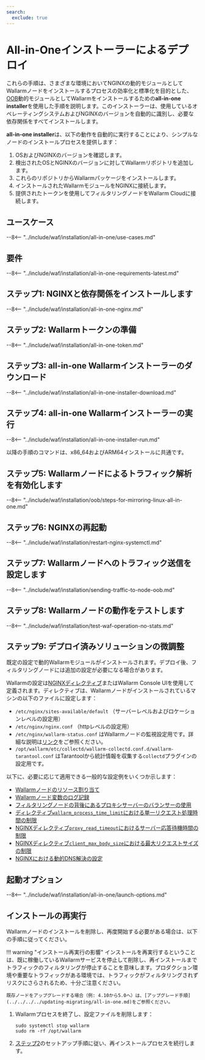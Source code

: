 ```yaml
---
search:
  exclude: true
---
```


[img-wl-console-users]:             ../../../../images/check-user-no-2fa.png
[wallarm-status-instr]:             ../../../../admin-en/configure-statistics-service.md
[memory-instr]:                     ../../../../admin-en/configuration-guides/allocate-resources-for-node.md
[waf-directives-instr]:             ../../../../admin-en/configure-parameters-en.md
[ptrav-attack-docs]:                ../../../../attacks-vulns-list.md#path-traversal
[attacks-in-ui-image]:           ../../../../images/admin-guides/test-attacks-quickstart.png
[waf-mode-instr]:                   ../../../../admin-en/configure-wallarm-mode.md
[logging-instr]:                    ../../../../admin-en/configure-logging.md
[proxy-balancer-instr]:             ../../../../admin-en/using-proxy-or-balancer-en.md
[process-time-limit-instr]:         ../../../../admin-en/configure-parameters-en.md#wallarm_process_time_limit
[configure-proxy-balancer-instr]:   ../../../../admin-en/configuration-guides/access-to-wallarm-api-via-proxy.md
[update-instr]:                     ../../../../updating-migrating/nginx-modules.md
[install-postanalytics-docs]:        ../../../../../admin-en/installation-postanalytics-en/
[dynamic-dns-resolution-nginx]:     ../../../../admin-en/configure-dynamic-dns-resolution-nginx.md
[waf-mode-recommendations]:          ../../../../about-wallarm/deployment-best-practices.md#follow-recommended-onboarding-steps
[ip-lists-docs]:                    ../../../../user-guides/ip-lists/overview.md
[versioning-policy]:                ../../../../updating-migrating/versioning-policy.md#version-list
[install-postanalytics-instr]:      ../../../../admin-en/installation-postanalytics-en.md
[waf-installation-instr-latest]:     /installation/nginx/dynamic-module/
[img-node-with-several-instances]:  ../../../../images/user-guides/nodes/wallarm-node-with-two-instances.png
[img-create-wallarm-node]:      ../../../../images/user-guides/nodes/create-cloud-node.png
[nginx-custom]:                 ../../../../faq/nginx-compatibility.md#is-wallarm-filtering-node-compatible-with-the-custom-build-of-nginx
[node-token]:                       ../../../../quickstart.md#deploy-the-wallarm-filtering-node
[api-token]:                        ../../../../user-guides/settings/api-tokens.md
[platform]:                         ../../../supported-deployment-options.md
[img-grouped-nodes]:                ../../../../images/user-guides/nodes/grouped-nodes.png
[wallarm-token-types]:              ../../../../user-guides/nodes/nodes.md#api-and-node-tokens-for-node-creation
[ip-lists-docs]:                    ../../../../user-guides/ip-lists/overview.md
[oob-advantages-limitations]:       ../../../oob/overview.md#limitations
[web-server-mirroring-examples]:    ../../../oob/web-server-mirroring/overview.md#configuration-examples-for-traffic-mirroring
[download-aio-step]:                #step-3-download-all-in-one-wallarm-installer
[enable-traffic-analysis-step]:     #step-5-enable-wallarm-node-to-analyze-traffic
[restart-nginx-step]:               #step-6-restart-nginx
[separate-postanalytics-installation-aio]:  ../../../../admin-en/installation-postanalytics-en.md
[api-spec-enforcement-docs]:        ../../../../api-specification-enforcement/overview.md

# All-in-Oneインストーラーによるデプロイ

これらの手順は、さまざまな環境においてNGINXの動的モジュールとしてWallarmノードをインストールするプロセスの効率化と標準化を目的とした、[OOB](../overview.md)動的モジュールとしてWallarmをインストールするための**all-in-one installer**を使用した手順を説明します。このインストーラーは、使用しているオペレーティングシステムおよびNGINXのバージョンを自動的に識別し、必要な依存関係をすべてインストールします。

**all-in-one installer**は、以下の動作を自動的に実行することにより、シンプルなノードのインストールプロセスを提供します：

1. OSおよびNGINXのバージョンを確認します。
1. 検出されたOSとNGINXのバージョンに対してWallarmリポジトリを追加します。
1. これらのリポジトリからWallarmパッケージをインストールします。
1. インストールされたWallarmモジュールをNGINXに接続します。
1. 提供されたトークンを使用してフィルタリングノードをWallarm Cloudに接続します。

## ユースケース

--8<-- "../include/waf/installation/all-in-one/use-cases.md"

## 要件

--8<-- "../include/waf/installation/all-in-one-requirements-latest.md"

## ステップ1: NGINXと依存関係をインストールします

--8<-- "../include/waf/installation/all-in-one-nginx.md"

## ステップ2: Wallarmトークンの準備

--8<-- "../include/waf/installation/all-in-one-token.md"

## ステップ3: all-in-one Wallarmインストーラーのダウンロード

--8<-- "../include/waf/installation/all-in-one-installer-download.md"

## ステップ4: all-in-one Wallarmインストーラーの実行

--8<-- "../include/waf/installation/all-in-one-installer-run.md"

以降の手順のコマンドは、x86_64およびARM64インストールに共通です。

## ステップ5: Wallarmノードによるトラフィック解析を有効化します

--8<-- "../include/waf/installation/oob/steps-for-mirroring-linux-all-in-one.md"

## ステップ6: NGINXの再起動

--8<-- "../include/waf/installation/restart-nginx-systemctl.md"

## ステップ7: Wallarmノードへのトラフィック送信を設定します

--8<-- "../include/waf/installation/sending-traffic-to-node-oob.md"

## ステップ8: Wallarmノードの動作をテストします

--8<-- "../include/waf/installation/test-waf-operation-no-stats.md"

## ステップ9: デプロイ済みソリューションの微調整

既定の設定で動的Wallarmモジュールがインストールされます。デプロイ後、フィルタリングノードには追加の設定が必要になる場合があります。

Wallarmの設定は[NGINXディレクティブ](../../../../admin-en/configure-parameters-en.md)またはWallarm Console UIを使用して定義されます。ディレクティブは、Wallarmノードがインストールされているマシンの以下のファイルに設定します：

* `/etc/nginx/sites-available/default` （サーバーレベルおよびロケーションレベルの設定用）
* `/etc/nginx/nginx.conf` （httpレベルの設定用）
* `/etc/nginx/wallarm-status.conf` はWallarmノードの監視設定用です。詳細な説明は[リンク][wallarm-status-instr]をご参照ください。
* `/opt/wallarm/etc/collectd/wallarm-collectd.conf.d/wallarm-tarantool.conf` はTarantoolから統計情報を収集する`collectd`プラグインの設定用です。

以下に、必要に応じて適用できる一般的な設定例をいくつか示します：

* [Wallarmノードのリソース割り当て][memory-instr]
* [Wallarmノード変数のログ記録][logging-instr]
* [フィルタリングノードの背後にあるプロキシサーバーのバランサーの使用][proxy-balancer-instr]
* [ディレクティブ`wallarm_process_time_limit`における単一リクエスト処理時間の制限][process-time-limit-instr]
* [NGINXディレクティブ`proxy_read_timeout`におけるサーバー応答待機時間の制限](https://nginx.org/en/docs/http/ngx_http_proxy_module.html#proxy_read_timeout)
* [NGINXディレクティブ`client_max_body_size`における最大リクエストサイズの制限](https://nginx.org/en/docs/http/ngx_http_core_module.html#client_max_body_size)
* [NGINXにおける動的DNS解決の設定][dynamic-dns-resolution-nginx]

## 起動オプション

--8<-- "../include/waf/installation/all-in-one/launch-options.md"

## インストールの再実行

Wallarmノードのインストールを削除し、再度開始する必要がある場合は、以下の手順に従ってください。

!!! warning "インストール再実行の影響"
    インストールを再実行するということは、既に稼働しているWallarmサービスを停止して削除し、再インストールまでトラフィックのフィルタリングが停止することを意味します。プロダクション環境や重要なトラフィックがある環境では、トラフィックがフィルタリングされずリスクにさらされるため、十分ご注意ください。

    既存ノードをアップグレードする場合（例: 4.10から5.0へ）は、[アップグレード手順](../../../../updating-migrating/all-in-one.md)をご参照ください。

1. Wallarmプロセスを終了し、設定ファイルを削除します：

    ```
    sudo systemctl stop wallarm
    sudo rm -rf /opt/wallarm
    ```
1. [ステップ2](#step-2-prepare-wallarm-token)のセットアップ手順に従い、再インストールプロセスを続行します。